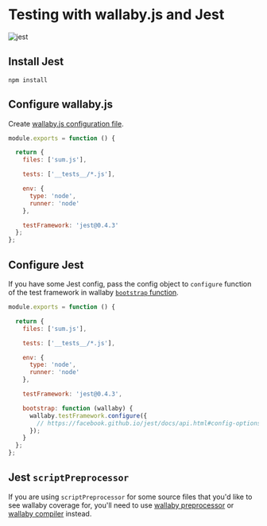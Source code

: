 Testing with wallaby.js and Jest
==================================

![jest](https://cloud.githubusercontent.com/assets/979966/7604375/13921a76-f985-11e4-9820-c8a5f2d26858.gif)

## Install Jest

`npm install`

## Configure wallaby.js

Create [wallaby.js configuration file](https://github.com/wallabyjs/public#configuration-file-format).

```javascript
module.exports = function () {

  return {
    files: ['sum.js'],

    tests: ['__tests__/*.js'],

    env: {
      type: 'node',
      runner: 'node'
    },

    testFramework: 'jest@0.4.3'
  };
};
```

## Configure Jest

If you have some Jest config, pass the config object to `configure` function of the test framework in wallaby [`bootstrap` function](https://github.com/wallabyjs/public#bootstrap-setting).

```javascript
module.exports = function () {

  return {
    files: ['sum.js'],

    tests: ['__tests__/*.js'],

    env: {
      type: 'node',
      runner: 'node'
    },

    testFramework: 'jest@0.4.3',

    bootstrap: function (wallaby) {
      wallaby.testFramework.configure({
        // https://facebook.github.io/jest/docs/api.html#config-options
      });
    }
  };
};
```

## Jest `scriptPreprocessor`

If you are using `scriptPreprocessor` for some source files that you'd like to see wallaby coverage for, you'll need to use [wallaby preprocessor](https://github.com/wallabyjs/public#preprocessors-setting) or [wallaby compiler](https://github.com/wallabyjs/public#compilers-setting) instead.
